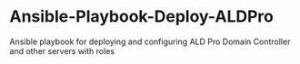 # Ansible-Playbook-Deploy-ALDPro
Ansible playbook for deploying and configuring ALD Pro Domain Controller and other servers with roles
